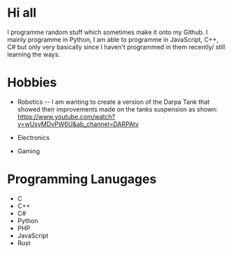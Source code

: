 # Hi all

I programme random stuff which sometimes make it onto my Github. I mainly programme in Python, I am able to programme in JavaScript, C++, C# but only very basically since I haven't programmed in them recently/ still learning the ways.

# Hobbies
 - Robotics
 -- I am wanting to create a version of the Darpa Tank that showed their improvements made on the tanks suspension as shown: https://www.youtube.com/watch?v=wUsyMDvPW6U&ab_channel=DARPAtv
 
 - Electronics
 - Gaming
 
# Programming Lanugages
 - C
 - C++
 - C#
 - Python
 - PHP
 - JavaScript
 - Rust

<!--
**PureCypher/PureCypher** is a ✨ _special_ ✨ repository because its `README.md` (this file) appears on your GitHub profile.

Here are some ideas to get you started:

- 🔭 I’m currently working on ...
- 🌱 I’m currently learning ...
- 👯 I’m looking to collaborate on ...
- 🤔 I’m looking for help with ...
- 💬 Ask me about ...
- 📫 How to reach me: ...
- 😄 Pronouns: ...
- ⚡ Fun fact: ...
-->
